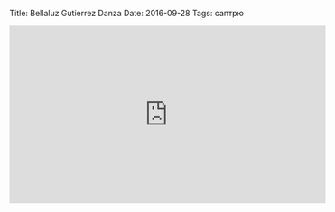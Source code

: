 Title: Bellaluz Gutierrez Danza
Date: 2016-09-28
Tags: саптрю

<div class="text"><iframe width="560" height="315" src="https://www.youtube.com/embed/YVNVwWS9jJY" frameborder="0" allowfullscreen="allowfullscreen"></iframe></div>